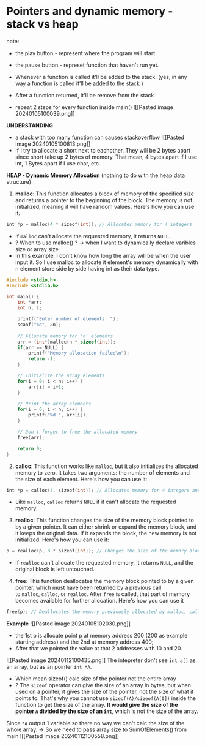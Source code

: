 # Pointers and dynamic memory - stack vs heap

note:
+ the play button - represent where the program will start
+ the pause button - represet function that haven't run yet. 

+ Whenever a function is called it'll be added to the stack. (yes, in any way a function is called it'll be added to the stack )
+ After a function returned, it'll be remove from the stack
+ repeat 2 steps for every function inside main()
![[Pasted image 20240105100039.png]]

**UNDERSTANDING** 
+ a stack with too many function can causes stackoverflow
![[Pasted image 20240105100813.png]]
+ If I try to allocate a short next to eachother. They will be 2 bytes apart since short take up 2 bytes of memory. That mean, 4 bytes apart if I use int, 1 Bytes apart if I use char, etc...


**HEAP - Dynamic Memory Allocation**
(nothing to do with the heap data structure)
1. **malloc**: This function allocates a block of memory of the specified size and returns a pointer to the beginning of the block. The memory is not initialized, meaning it will have random values. Here's how you can use it:
```c
int *p = malloc(4 * sizeof(int)); // Allocates memory for 4 integers
```
+ If `malloc` can't allocate the requested memory, it returns `NULL`.   
+ ? When to use malloc() ? -> when I want to dynamically declare varibles size or array size  
+ In this example, I don't know how long the array will be when the user input it. So I use malloc to allocate it element's memory dynamically with n element store side by side having int as their data type.
```c
#include <stdio.h>
#include <stdlib.h>

int main() {
    int *arr;
    int n, i;

    printf("Enter number of elements: ");
    scanf("%d", &n);
	
    // Allocate memory for 'n' elements
    arr = (int*)malloc(n * sizeof(int));
    if(arr == NULL) {
        printf("Memory allocation failed\n");
        return -1;
    }

    // Initialize the array elements
    for(i = 0; i < n; i++) {
        arr[i] = i+1;
    }

    // Print the array elements
    for(i = 0; i < n; i++) {
        printf("%d ", arr[i]);
    }

    // Don't forget to free the allocated memory
    free(arr);

    return 0;
}
```
> 


2. **calloc**: This function works like `malloc`, but it also initializes the allocated memory to zero. It takes two arguments: the number of elements and the size of each element. Here's how you can use it:
```c
int *p = calloc(4, sizeof(int)); // Allocates memory for 4 integers and initializes it to zero
``` 
   + Like `malloc`, `calloc` returns `NULL` if it can't allocate the requested memory.
 
3. **realloc**: This function changes the size of the memory block pointed to by a given pointer. It can either shrink or expand the memory block, and it keeps the original data. If it expands the block, the new memory is not initialized. Here's how you can use it:
```c
p = realloc(p, 8 * sizeof(int)); // Changes the size of the memory block pointed to by p to hold 8 integers   
```
+ If `realloc` can't allocate the requested memory, it returns `NULL`, and the original block is left untouched.

4. **free**: This function deallocates the memory block pointed to by a given pointer, which must have been returned by a previous call to `malloc`, `calloc`, or `realloc`. After `free` is called, that part of memory becomes available for further allocation. Here's how you can use it
```c
free(p); // Deallocates the memory previously allocated by malloc, calloc, or realloc
```


**Example**
![[Pasted image 20240105102030.png]]
+ the 1st p is allocate point p at memory address 200 (200 as example starting address) and the 2nd at memory address 400;
+ After that we pointed the value at that 2 addresses with 10 and 20.

![[Pasted image 20240112100435.png]]
The intepreter don't see `int a[]` as an array, but as an pointer `int *A`.
+ Which mean sizeof() calc size of the pointer not the entire array
+ ? The `sizeof` operator can give the size of an array in bytes, but when used on a pointer, it gives the size of the pointer, not the size of what it points to. That's why you cannot use `sizeof(A)/sizeof(A[0])` inside the function to get the size of the array. **It would give the size of the pointer `A` divided by the size of an `int`**, which is not the size of the array.

Since `*A` output 1 variable so there no way we can't calc the size of the whole array.
-> So we need to pass  array size to SumOfElements() from main 
![[Pasted image 20240112100558.png]]

